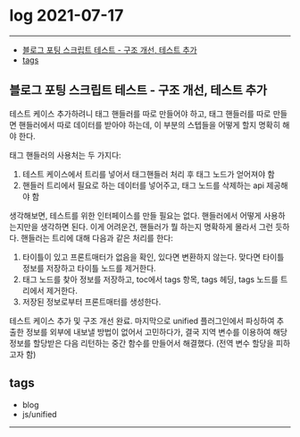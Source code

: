 # log 2021-07-17

--------------------------

- [블로그 포팅 스크립트 테스트 - 구조 개선, 테스트 추가](#블로그-포팅-스크립트-테스트---구조-개선-테스트-추가)
- [tags](#tags)


## 블로그 포팅 스크립트 테스트 - 구조 개선, 테스트 추가

테스트 케이스 추가하려니 태그 핸들러를 따로 만들어야 하고, 태그 핸들러를 따로 만들면 핸들러에서 따로 데이터를 받아야 하는데, 이 부분의 스텝들을 어떻게 할지 명확히 해야 한다.

태그 핸들러의 사용처는 두 가지다:
1. 테스트 케이스에서 트리를 넣어서 태그핸들러 처리 후 태그 노드가 얻어져야 함
2. 핸들러 트리에서 필요로 하는 데이터를 넣어주고, 태그 노드를 삭제하는 api 제공해야 함

생각해보면, 테스트를 위한 인터페이스를 만들 필요는 없다. 핸들러에서 어떻게 사용하는지만을 생각하면 된다.
이게 어려운건, 핸들러가 뭘 하는지 명확하게 몰라서 그런 듯하다.
핸들러는 트리에 대해 다음과 같은 처리를 한다:
1. 타이틀이 있고 프론트매터가 없음을 확인, 있다면 변환하지 않는다. 맞다면 타이틀 정보를 저장하고 타이틀 노드를 제거한다.
2. 태그 노드를 찾아 정보를 저장하고, toc에서 tags 항목, tags 헤딩, tags 노드를 트리에서 제거한다.
3. 저장된 정보로부터 프론트매터를 생성한다.

테스트 케이스 추가 및 구조 개선 완료.
마지막으로 unified 플러그인에서 파싱하여 추출한 정보를 외부에 내보낼 방법이 없어서 고민하다가, 결국 지역 변수를 이용하여 해당 정보를 할당받은 다음 리턴하는 중간 함수를 만들어서 해결했다. (전역 변수 할당을 피하고자 함)

## tags
- blog
- js/unified

--------------------------


